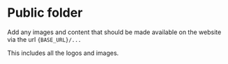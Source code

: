 # Public folder

Add any images and content that should be made available on the website via the url `{BASE_URL}/...`

This includes all the logos and images. 